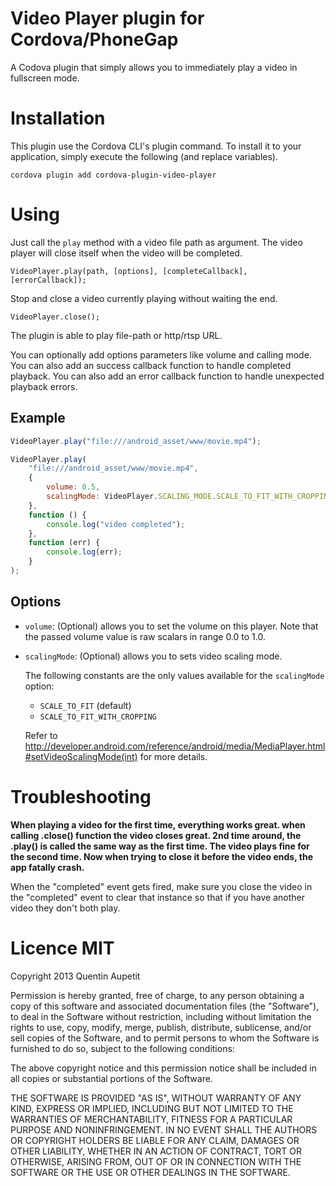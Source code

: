 Video Player plugin for Cordova/PhoneGap
========================================

A Codova plugin that simply allows you to immediately play a video in fullscreen mode.


# Installation

This plugin use the Cordova CLI's plugin command. To install it to your application, simply execute the following (and replace variables).

```
cordova plugin add cordova-plugin-video-player
```


# Using

Just call the  `play` method with a video file path as argument. The video player will close itself when the video will be completed.

```
VideoPlayer.play(path, [options], [completeCallback], [errorCallback]);
```

Stop and close a video currently playing without waiting the end.
```
VideoPlayer.close();
```

The plugin is able to play file-path or http/rtsp URL.

You can optionally add options parameters like volume and calling mode.
You can also add an success callback function to handle completed playback.
You can also add an error callback function to handle unexpected playback errors.

## Example

```javascript
VideoPlayer.play("file:///android_asset/www/movie.mp4");
```

```javascript
VideoPlayer.play(
    "file:///android_asset/www/movie.mp4",
    {
        volume: 0.5,
        scalingMode: VideoPlayer.SCALING_MODE.SCALE_TO_FIT_WITH_CROPPING
    },
    function () {
        console.log("video completed");
    },
    function (err) {
        console.log(err);
    }
);
```

## Options

- `volume`: (Optional) allows you to set the volume on this player. Note that the passed volume value is raw scalars in range 0.0 to 1.0.

- `scalingMode`: (Optional) allows you to sets video scaling mode.

    The following constants are the only values available for the `scalingMode` option:

    - `SCALE_TO_FIT` (default)
    - `SCALE_TO_FIT_WITH_CROPPING`

    Refer to http://developer.android.com/reference/android/media/MediaPlayer.html#setVideoScalingMode(int) for more details.


# Troubleshooting

**When playing a video for the first time, everything works great. when calling .close() function the video closes great. 2nd time around, the .play() is called the same way as the first time. The video plays fine for the second time. Now when trying to close it before the video ends, the app fatally crash.**

When the "completed" event gets fired, make sure you close the video in the "completed" event to clear that instance so that if you have another video they don't both play.


# Licence MIT

Copyright 2013 Quentin Aupetit

Permission is hereby granted, free of charge, to any person obtaining a copy of this software and associated documentation files (the "Software"), to deal in the Software without restriction, including without limitation the rights to use, copy, modify, merge, publish, distribute, sublicense, and/or sell copies of the Software, and to permit persons to whom the Software is furnished to do so, subject to the following conditions:

The above copyright notice and this permission notice shall be included in all copies or substantial portions of the Software.

THE SOFTWARE IS PROVIDED "AS IS", WITHOUT WARRANTY OF ANY KIND, EXPRESS OR IMPLIED, INCLUDING BUT NOT LIMITED TO THE WARRANTIES OF MERCHANTABILITY, FITNESS FOR A PARTICULAR PURPOSE AND NONINFRINGEMENT. IN NO EVENT SHALL THE AUTHORS OR COPYRIGHT HOLDERS BE LIABLE FOR ANY CLAIM, DAMAGES OR OTHER LIABILITY, WHETHER IN AN ACTION OF CONTRACT, TORT OR OTHERWISE, ARISING FROM, OUT OF OR IN CONNECTION WITH THE SOFTWARE OR THE USE OR OTHER DEALINGS IN THE SOFTWARE.
